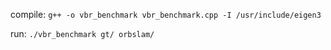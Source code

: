 compile: ```g++ -o vbr_benchmark vbr_benchmark.cpp -I /usr/include/eigen3```

run: ```./vbr_benchmark gt/ orbslam/```
